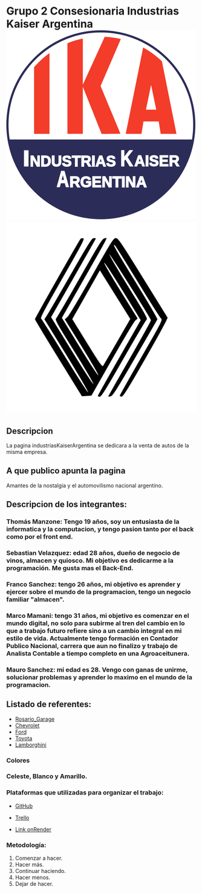 # Grupo 2 Consesionaria Industrias Kaiser Argentina  ![IKA](public/img/LogoIKA.png) ![RENAULT](public/img/LogoRenault.png)



## Descripcion 
La pagina industriasKaiserArgentina se dedicara a la venta de autos de la misma empresa. 

## A que publico apunta la pagina 
Amantes de la nostalgia y el automovilismo nacional argentino. 

## Descripcion de los integrantes: 

### Thomás Manzone: Tengo 19 años, soy un entusiasta de la informatica y la computacion, y tengo pasion tanto por el back como por el front end.

### Sebastian Velazquez: edad 28 años, dueño de negocio de vinos, almacen y quiosco. Mi objetivo es dedicarme a la programación. Me gusta mas el Back-End.

### Franco Sanchez: tengo 26 años, mi objetivo es aprender y ejercer sobre el mundo de la programacion, tengo un negocio familiar "almacen".

### Marco Mamani: tengo 31 años, mi objetivo es comenzar en el mundo digital, no solo para subirme al tren del cambio en lo que a trabajo futuro refiere sino a un cambio integral en mi estilo de vida. Actualmente tengo formación en Contador Publico Nacional, carrera que aun no finalizo y trabajo de Analista Contable a tiempo completo en una Agroaceitunera.

### Mauro Sanchez: mi edad es 28. Vengo con ganas de unirme, solucionar problemas y aprender lo maximo en el mundo de la programacion. 

##  Listado de  referentes:
   + [Rosario_Garage](https://www.rosariogarage.com/)
   + [Chevrolet](https://www.chevrolet.com.ar/)
   + [Ford](https://www.giorgiford.com/home.html)
   + [Toyota](https://www.toyota.com.ar/)
   + [Lamborghini](https://www.lamborghini.com/es-en)

### Colores
### Celeste, Blanco y Amarillo.

### Plataformas que utilizadas para organizar el trabajo:
  + [GitHub](https://github.com/Sebastian-Velazquez/grupo_2_concesionaria)

  + [Trello](https://trello.com/invite/espaciodetrabajo81835235/ATTIe9bc5cfe0e113e41ef305441279bf31e804319F2)
  
  + [Link onRender](https://consesionaria-ika-torino.onrender.com/)

### Metodología:
 
   1. Comenzar a hacer.
   2. Hacer más.
   3. Continuar haciendo.
   4. Hacer menos.
   5. Dejar de hacer.
